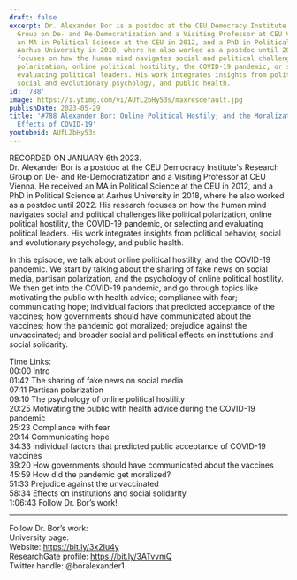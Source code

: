 ```yaml
---
draft: false
excerpt: Dr. Alexander Bor is a postdoc at the CEU Democracy Institute's Research
  Group on De- and Re-Democratization and a Visiting Professor at CEU Vienna. He received
  an MA in Political Science at the CEU in 2012, and a PhD in Political Science at
  Aarhus University in 2018, where he also worked as a postdoc until 2022. His research
  focuses on how the human mind navigates social and political challenges like political
  polarization, online political hostility, the COVID-19 pandemic, or selecting and
  evaluating political leaders. His work integrates insights from political behavior,
  social and evolutionary psychology, and public health.
id: '788'
image: https://i.ytimg.com/vi/AUfL2bHy53s/maxresdefault.jpg
publishDate: 2023-05-29
title: '#788 Alexander Bor: Online Political Hostily; and the Moralization and Political
  Effects of COVID-19'
youtubeid: AUfL2bHy53s
---
```

RECORDED ON JANUARY 6th 2023.  
Dr. Alexander Bor is a postdoc at the CEU Democracy Institute's Research Group on De- and Re-Democratization and a Visiting Professor at CEU Vienna. He received an MA in Political Science at the CEU in 2012, and a PhD in Political Science at Aarhus University in 2018, where he also worked as a postdoc until 2022. His research focuses on how the human mind navigates social and political challenges like political polarization, online political hostility, the COVID-19 pandemic, or selecting and evaluating political leaders. His work integrates insights from political behavior, social and evolutionary psychology, and public health.

In this episode, we talk about online political hostility, and the COVID-19 pandemic. We start by talking about the sharing of fake news on social media, partisan polarization, and the psychology of online political hostility. We then get into the COVID-19 pandemic, and go through topics like motivating the public with health advice; compliance with fear; communicating hope; individual factors that predicted acceptance of the vaccines; how governments should have communicated about the vaccines; how the pandemic got moralized; prejudice against the unvaccinated; and broader social and political effects on institutions and social solidarity.

Time Links:  
00:00 Intro  
01:42  The sharing of fake news on social media  
07:11  Partisan polarization  
09:10  The psychology of online political hostility  
20:25  Motivating the public with health advice during the COVID-19 pandemic  
25:23  Compliance with fear  
29:14  Communicating hope  
34:33  Individual factors that predicted public acceptance of COVID-19 vaccines  
39:20  How governments should have communicated about the vaccines  
45:59  How did the pandemic get moralized?  
51:33  Prejudice against the unvaccinated  
58:34  Effects on institutions and social solidarity  
1:06:43  Follow Dr. Bor’s work!

---

Follow Dr. Bor’s work:  
University page:   
Website: https://bit.ly/3x2Iu4y  
ResearchGate profile: https://bit.ly/3ATvvmQ  
Twitter handle: @boralexander1
